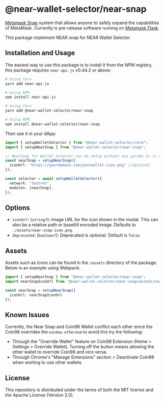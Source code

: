 # @near-wallet-selector/near-snap
[Metamask Snap](https://metamask.io/snaps/) system that allows anyone to safely expand the capabilities of MetaMask. Currently is pre-release software running on [Metamask Flask](https://metamask.io/flask/).

This package implement NEAR snap for NEAR Wallet Selector.

## Installation and Usage

The easiest way to use this package is to install it from the NPM registry, this package requires `near-api-js` v0.44.2 or above:

```bash
# Using Yarn
yarn add near-api-js

# Using NPM.
npm install near-api-js
```

```bash
# Using Yarn
yarn add @near-wallet-selector/near-snap

# Using NPM.
npm install @near-wallet-selector/near-snap
```

Then use it in your dApp:

```ts
import { setupWalletSelector } from "@near-wallet-selector/core";
import { setupNearSnap } from "@near-wallet-selector/near-snap";

// NearSnap for Wallet Selector can be setup without any params or it can take one optional param.
const nearSnap = setupNearSnap({
  iconUrl: "https://yourdomain.com/yourwallet-icon.png" //optional
});

const selector = await setupWalletSelector({
  network: "testnet",
  modules: [nearSnap],
});
```

## Options

- `iconUrl`: (`string?`): Image URL for the icon shown in the modal. This can also be a relative path or base64 encoded image. Defaults to `./assets/near-snap-icon.png`.
- `deprecated`: (`boolean?`): Deprecated is optional. Default is `false`.

## Assets

Assets such as icons can be found in the `/assets` directory of the package. Below is an example using Webpack:

```ts
import { setupNearSnap } from "@near-wallet-selector/near-snap";
import nearSnapIconUrl from "@near-wallet-selector/near-snap/assets/near-snap-icon.png";

const nearSnap = setupNearSnap({
  iconUrl: nearSnapIconUrl
});
```
## Known Issues

Currently, the Near Snap and Coin98 Wallet conflict each other since the Coin98 overrides the `window.ethereum` to avoid this try the following:

- Through the "Override Wallet" feature on Coin98 Extension (Home > Settings > Override Wallet). Turning off the button means allowing the other wallet to override Coin98 and vice versa.
- Through Chrome's "Manage Extensions" section > Deactivate Coin98 when wishing to use other wallets.

## License

This repository is distributed under the terms of both the MIT license and the Apache License (Version 2.0).
